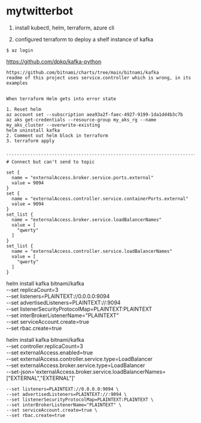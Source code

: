 # mytwitterbot

1. install kubectl, helm, terraform, azure cli

2. configured terraform to deploy a shelf instance of kafka


`$ az login`

https://github.com/dpkp/kafka-python


```````````````````````````````````````````````````````````````````````````````````````````````````
https://github.com/bitnami/charts/tree/main/bitnami/kafka
readme of this project uses service.controller which is wrong, in its examples


When terraform Helm gets into error state

1. Reset helm
az account set --subscription aea93a2f-faec-4927-9199-1da1dd4b3c7b
az aks get-credentials --resource-group my_aks_rg --name my_aks_cluster --overwrite-existing
helm uninstall kafka
2. Comment out helm block in terraform
3. terraform apply


``````````````````````````````````````````````````````````````````````````````````````````````````
# Connect but can't send to topic

set {
  name = "externalAccess.broker.service.ports.external"
  value = 9094
}
set {
  name = "externalAccess.controller.service.containerPorts.external"
  value = 9094
}
set_list {
  name = "externalAccess.broker.service.loadBalancerNames"
  value = [
    "qwerty"
  ]
}
set_list {
  name = "externalAccess.controller.service.loadBalancerNames"
  value = [
    "qwerty"
  ]
}

`````````````````````````````````````````````````````````````````````````````````````````````````````
helm install kafka bitnami/kafka \
    --set replicaCount=3 \
	--set listeners=PLAINTEXT://0.0.0.0:9094 \
	--set advertisedListeners=PLAINTEXT://:9094 \
	--set listenerSecurityProtocolMap=PLAINTEXT:PLAINTEXT \
	--set interBrokerListenerName="PLAINTEXT" \
	--set serviceAccount.create=true \
	--set rbac.create=true

helm install kafka bitnami/kafka \
    --set controller.replicaCount=3 \
    --set externalAccess.enabled=true \
    --set externalAccess.controller.service.type=LoadBalancer \
    --set externalAccess.broker.service.type=LoadBalancer \
    --set-json='externalAccess.broker.service.loadBalancerNames=["EXTERNAL","EXTERNAL"]'


	--set listeners=PLAINTEXT://0.0.0.0:9094 \
	--set advertisedListeners=PLAINTEXT://:9094 \
	--set listenerSecurityProtocolMap=PLAINTEXT:PLAINTEXT \
	--set interBrokerListenerName="PLAINTEXT" \
	--set serviceAccount.create=true \
	--set rbac.create=true
